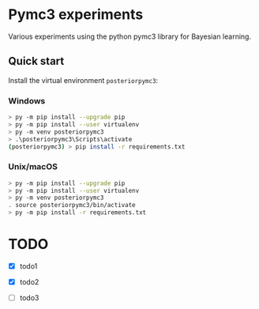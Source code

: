 # Pymc3 experiments
Various experiments using the python pymc3 library for Bayesian learning.

## Quick start 
Install the virtual environment `posteriorpymc3`:

### Windows
```bash
> py -m pip install --upgrade pip
> py -m pip install --user virtualenv
> py -m venv posteriorpymc3
> .\posteriorpymc3\Scripts\activate
(posteriorpymc3) > pip install -r requirements.txt
```

### Unix/macOS
```bash
> py -m pip install --upgrade pip
> py -m pip install --user virtualenv
> py -m venv posteriorpymc3
. source posteriorpymc3/bin/activate
> py -m pip install -r requirements.txt
```


# TODO

* [X] todo1
* [X] todo2
* [ ] todo3

